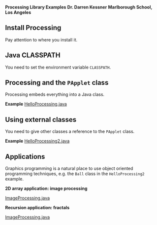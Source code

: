 __Processing Library Examples__
__Dr. Darren Kessner__
__Marlborough School, Los Angeles__

## Install Processing

Pay attention to where you install it.

## Java CLASSPATH

You need to set the environment variable `CLASSPATH`.

## Processing and the `PApplet` class

Processing embeds everything into a Java class.

__Example__
[HelloProcessing.java](HelloProcessing.java)

## Using external classes

You need to give other classes a reference to the `PApplet` class.  

__Example__
[HelloProcessing2.java](HelloProcessing2.java)


## Applications

Graphics programming is a natural place to use object oriented programming
techniques, e.g. the `Ball` class in the `HelloProcessing2` example.

__2D array application: image processing__

[ImageProcessing.java](ImageProcessing.java)

__Recursion application: fractals__

[ImageProcessing.java](ImageProcessing.java)

